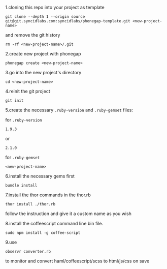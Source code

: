 
1.cloning this repo into your project as template

    git clone --depth 1 --origin source git@git.syncidlabs.com:syncidlabs/phonegap-template.git <new-project-name>

  and remove the git history

    rm -rf <new-project-name>/.git

2.create new project with phonegap

    phonegap create <new-project-name>

3.go into the new project's directory

    cd <new-project-name>

4.reinit the git project

    git init

5.create the necessary `.ruby-version` and `.ruby-gemset` files:

  for `.ruby-version`

    1.9.3

  or

    2.1.0

  for `.ruby-gemset`

    <new-project-name>

6.install the necessary gems first

    bundle install

7.install the thor commands in the thor.rb

    thor install ./thor.rb

  follow the instruction and give it a custom name as you wish

8.install the coffeescript command line bin file.

    sudo npm install -g coffee-script

9.use

    observr converter.rb

  to monitor and convert haml/coffeescript/scss to html/js/css on save
